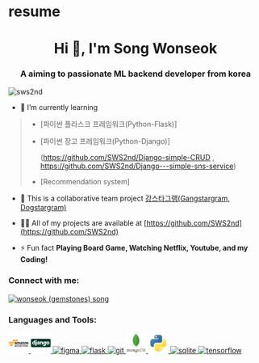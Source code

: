 # resume

<h1 align="center">Hi 👋, I'm Song Wonseok</h1>
<h3 align="center">A aiming to passionate ML backend developer from korea</h3>

<p align="left"> <img src="https://komarev.com/ghpvc/?username=sws2nd&label=Profile%20views&color=0e75b6&style=flat" alt="sws2nd" /> </p>

- 🌱 I’m currently learning 
> - [파이썬 플라스크 프레임워크(Python-Flask)]<p>
> - [파이썬 장고 프레임워크(Python-Django)]<p>
> (https://github.com/SWS2nd/Django-simple-CRUD , https://github.com/SWS2nd/Django---simple-sns-service)
> - [Recommendation system]

- 👯 This is a collaborative team project [강스타그램(Gangstargram, Dogstargram)](https://github.com/SWS2nd/Deep_learning_Gangstagram)

- 👨‍💻 All of my projects are available at [https://github.com/SWS2nd](https://github.com/SWS2nd)

- ⚡ Fun fact **Playing Board Game, Watching Netflix, Youtube, and my Coding!**

<h3 align="left">Connect with me:</h3>
<p align="left">
<a href="https://www.linkedin.com/in/wonseok-song-384314231/" target="blank"><img align="center" src="https://raw.githubusercontent.com/rahuldkjain/github-profile-readme-generator/master/src/images/icons/Social/linked-in-alt.svg" alt="wonseok (gemstones) song" height="30" width="40" /></a>
</p>

<h3 align="left">Languages and Tools:</h3>
<p align="left"> <a href="https://aws.amazon.com" target="_blank" rel="noreferrer"> <img src="https://raw.githubusercontent.com/devicons/devicon/master/icons/amazonwebservices/amazonwebservices-original-wordmark.svg" alt="aws" width="40" height="40"/> </a> <a href="https://www.djangoproject.com/" target="_blank" rel="noreferrer"> <img src="https://raw.githubusercontent.com/devicons/devicon/master/icons/django/django-original.svg" alt="django" width="40" height="40"/> </a> <a href="https://www.figma.com/" target="_blank" rel="noreferrer"> <img src="https://www.vectorlogo.zone/logos/figma/figma-icon.svg" alt="figma" width="40" height="40"/> </a> <a href="https://flask.palletsprojects.com/" target="_blank" rel="noreferrer"> <img src="https://www.vectorlogo.zone/logos/pocoo_flask/pocoo_flask-icon.svg" alt="flask" width="40" height="40"/> </a> <a href="https://git-scm.com/" target="_blank" rel="noreferrer"> <img src="https://www.vectorlogo.zone/logos/git-scm/git-scm-icon.svg" alt="git" width="40" height="40"/> </a> <a href="https://www.mongodb.com/" target="_blank" rel="noreferrer"> <img src="https://raw.githubusercontent.com/devicons/devicon/master/icons/mongodb/mongodb-original-wordmark.svg" alt="mongodb" width="40" height="40"/> </a> <a href="https://www.python.org" target="_blank" rel="noreferrer"> <img src="https://raw.githubusercontent.com/devicons/devicon/master/icons/python/python-original.svg" alt="python" width="40" height="40"/> </a> <a href="https://www.sqlite.org/" target="_blank" rel="noreferrer"> <img src="https://www.vectorlogo.zone/logos/sqlite/sqlite-icon.svg" alt="sqlite" width="40" height="40"/> </a> <a href="https://www.tensorflow.org" target="_blank" rel="noreferrer"> <img src="https://www.vectorlogo.zone/logos/tensorflow/tensorflow-icon.svg" alt="tensorflow" width="40" height="40"/> </a> </p>
